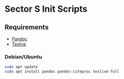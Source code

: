 # Sector S Init Scripts

## Requirements

- [Pandoc](http://pandoc.org/)
- [Texlive](https://www.tug.org/texlive/)

### Debian/Ubuntu

```sh
sudo apt update
sudo apt install pandoc pandoc-citeproc texlive-full
```

